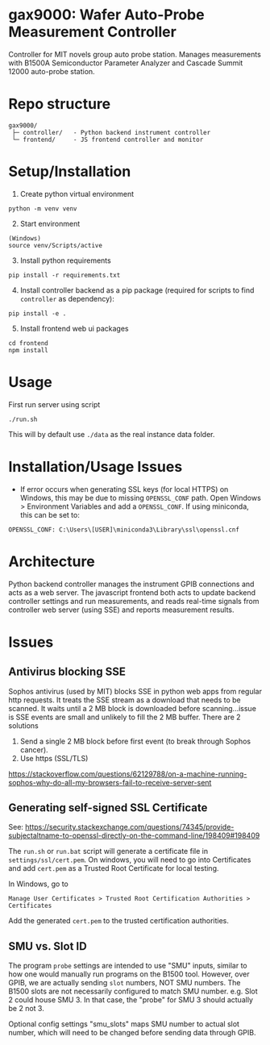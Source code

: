 # gax9000: Wafer Auto-Probe Measurement Controller

Controller for MIT novels group auto probe station. Manages measurements
with B1500A Semiconductor Parameter Analyzer and Cascade Summit 12000
auto-probe station.


# Repo structure
```
gax9000/
 ├─ controller/   - Python backend instrument controller
 └─ frontend/     - JS frontend controller and monitor
```


# Setup/Installation
1.  Create python virtual environment
```
python -m venv venv
```

2.  Start environment
```
(Windows)
source venv/Scripts/active
```

3.  Install python requirements
```
pip install -r requirements.txt
```

4.  Install controller backend as a pip package (required for scripts to find `controller` as dependency):
```
pip install -e .
```

5. Install frontend web ui packages
```
cd frontend
npm install
```


# Usage
First run server using script
```
./run.sh 
```
This will by default use `./data` as the real instance data folder.


# Installation/Usage Issues
- If error occurs when generating SSL keys (for local HTTPS) on Windows, this may be
due to missing `OPENSSL_CONF` path. Open Windows > Environment Variables and add a
`OPENSSL_CONF`. If using miniconda, this can be set to:
```
OPENSSL_CONF: C:\Users\[USER]\miniconda3\Library\ssl\openssl.cnf
```

# Architecture
Python backend controller manages the instrument GPIB connections
and acts as a web server. The javascript frontend both acts to
update backend controller settings and run measurements, and 
reads real-time signals from controller web server (using SSE) and
reports measurement results.


# Issues
## Antivirus blocking SSE
Sophos antivirus (used by MIT) blocks SSE in python web apps from
regular http requests. It treats the SSE stream as a download that
needs to be scanned. It waits until a 2 MB block is downloaded before
scanning...issue is SSE events are small and unlikely to fill the 2 MB
buffer. There are 2 solutions
1.  Send a single 2 MB block before first event (to break through
    Sophos cancer).
2.  Use https (SSL/TLS)

https://stackoverflow.com/questions/62129788/on-a-machine-running-sophos-why-do-all-my-browsers-fail-to-receive-server-sent

## Generating self-signed SSL Certificate
See:
https://security.stackexchange.com/questions/74345/provide-subjectaltname-to-openssl-directly-on-the-command-line/198409#198409

The `run.sh` or `run.bat` script will generate a certificate file in 
`settings/ssl/cert.pem`. On windows, you will need to go into Certificates
and add `cert.pem` as a Trusted Root Certificate for local testing.

In Windows, go to
```
Manage User Certificates > Trusted Root Certification Authorities > Certificates
```
Add the generated `cert.pem` to the trusted certification authorities.

## SMU vs. Slot ID
The program `probe` settings are intended to use "SMU" inputs, similar
to how one would manually run programs on the B1500 tool. However,
over GPIB, we are actually sending `slot` numbers, NOT SMU numbers.
The B1500 slots are not necessarily configured to match SMU number.
e.g. Slot 2 could house SMU 3. In that case, the "probe" for SMU 3 should
actually be 2 not 3.

Optional config settings "smu_slots" maps SMU number to actual slot number,
which will need to be changed before sending data through GPIB.